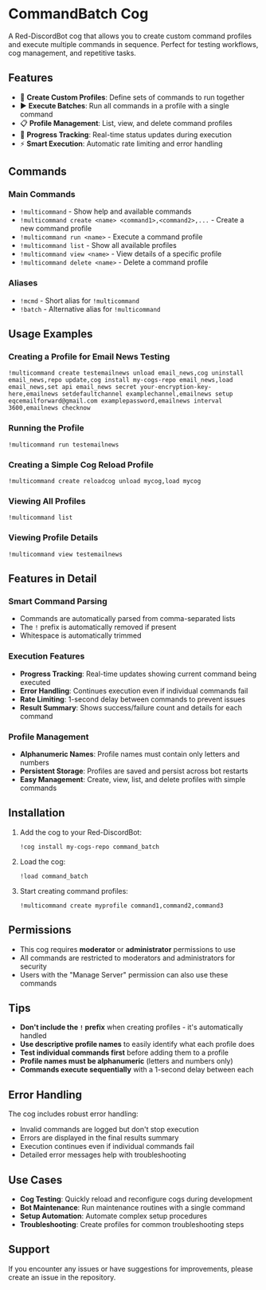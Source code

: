 # CommandBatch Cog

A Red-DiscordBot cog that allows you to create custom command profiles and execute multiple commands in sequence. Perfect for testing workflows, cog management, and repetitive tasks.

## Features

- 📝 **Create Custom Profiles**: Define sets of commands to run together
- ▶️ **Execute Batches**: Run all commands in a profile with a single command
- 📋 **Profile Management**: List, view, and delete command profiles
- 🔄 **Progress Tracking**: Real-time status updates during execution
- ⚡ **Smart Execution**: Automatic rate limiting and error handling

## Commands

### Main Commands

- `!multicommand` - Show help and available commands
- `!multicommand create <name> <command1>,<command2>,...` - Create a new command profile
- `!multicommand run <name>` - Execute a command profile
- `!multicommand list` - Show all available profiles
- `!multicommand view <name>` - View details of a specific profile
- `!multicommand delete <name>` - Delete a command profile

### Aliases

- `!mcmd` - Short alias for `!multicommand`
- `!batch` - Alternative alias for `!multicommand`

## Usage Examples

### Creating a Profile for Email News Testing

```
!multicommand create testemailnews unload email_news,cog uninstall email_news,repo update,cog install my-cogs-repo email_news,load email_news,set api email_news secret your-encryption-key-here,emailnews setdefaultchannel examplechannel,emailnews setup eqcemailforward@gmail.com examplepassword,emailnews interval 3600,emailnews checknow
```

### Running the Profile

```
!multicommand run testemailnews
```

### Creating a Simple Cog Reload Profile

```
!multicommand create reloadcog unload mycog,load mycog
```

### Viewing All Profiles

```
!multicommand list
```

### Viewing Profile Details

```
!multicommand view testemailnews
```

## Features in Detail

### Smart Command Parsing

- Commands are automatically parsed from comma-separated lists
- The `!` prefix is automatically removed if present
- Whitespace is automatically trimmed

### Execution Features

- **Progress Tracking**: Real-time updates showing current command being executed
- **Error Handling**: Continues execution even if individual commands fail
- **Rate Limiting**: 1-second delay between commands to prevent issues
- **Result Summary**: Shows success/failure count and details for each command

### Profile Management

- **Alphanumeric Names**: Profile names must contain only letters and numbers
- **Persistent Storage**: Profiles are saved and persist across bot restarts
- **Easy Management**: Create, view, list, and delete profiles with simple commands

## Installation

1. Add the cog to your Red-DiscordBot:
   ```
   !cog install my-cogs-repo command_batch
   ```

2. Load the cog:
   ```
   !load command_batch
   ```

3. Start creating command profiles:
   ```
   !multicommand create myprofile command1,command2,command3
   ```

## Permissions

- This cog requires **moderator** or **administrator** permissions to use
- All commands are restricted to moderators and administrators for security
- Users with the "Manage Server" permission can also use these commands

## Tips

- **Don't include the `!` prefix** when creating profiles - it's automatically handled
- **Use descriptive profile names** to easily identify what each profile does
- **Test individual commands first** before adding them to a profile
- **Profile names must be alphanumeric** (letters and numbers only)
- **Commands execute sequentially** with a 1-second delay between each

## Error Handling

The cog includes robust error handling:

- Invalid commands are logged but don't stop execution
- Errors are displayed in the final results summary
- Execution continues even if individual commands fail
- Detailed error messages help with troubleshooting

## Use Cases

- **Cog Testing**: Quickly reload and reconfigure cogs during development
- **Bot Maintenance**: Run maintenance routines with a single command
- **Setup Automation**: Automate complex setup procedures
- **Troubleshooting**: Create profiles for common troubleshooting steps

## Support

If you encounter any issues or have suggestions for improvements, please create an issue in the repository.